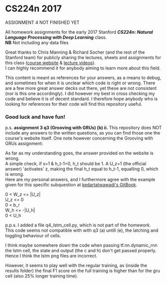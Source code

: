 # CS224n 2017

ASSIGNMENT 4 NOT FINISHED YET

All homework assignments for the early 2017 Stanford **_CS224n: Natural Language Processing with Deep Learning_** class. <br />
**NB** Not including any data files

Great thanks to Chris Manning & Richard Socher (and the rest of the Stanford team) for publicly sharing the lectures, sheets and assignments for this class
([course website](http://web.stanford.edu/class/cs224n/index.html) & [lecture videos](https://www.youtube.com/playlist?list=PLqdrfNEc5QnuV9RwUAhoJcoQvu4Q46Lja)). <br />
I can highly recommend it for anybody aiming to learn more about this field.

This content is meant as references for your answers, as a means to debug, and sometimes for when it is unclear which code is right or wrong. There are a few more great answer decks out there, yet these are not consistent (nor is this one accordingly). I did however my best in cross checking my code and believe it is of decent standard.
I therefore hope anybody who is looking for references for their code will find this repository useful.

### Good luck and have fun!


p.s. **assignment 3 q3 (Grooving with GRUs) (b) ii.**
This repository does NOT include any answers to the written questions, as you can find those one the course's website itself.
One note however concerning the Grooving with GRUs assignment:

As far as my understanding goes, the answer provided on the website is wrong. <br />
A simple check, if x=1 & h_t-1=0, h_t should be 1. A U_z=1 (the official answer) 'activates' z, making the final h_t equal to h_t-1, equalling 0, which is wrong. <br />
Here are my personal answers, and I furthermore agree with the example given for this specific subquestion at [kedartatwawadi's GitBook](https://www.gitbook.com/book/kedartatwawadi/cs224n-assignment3/details).

0 < W_z <= |U_z| <br />
    U_z <= 0 <br />
0 < b_r <br />
    W_h <= -|U_h| <br />
0 < U_h <br />

p.p.s. I added a file q4_lstm_cell.py, which is not part of the homework. <br />
This code seems not compatible with with q3 (a) untill (e), the latching and toggling behaviour of cells.

I think maybe somewhere down the code when passing tf.nn.dynamic_rnn the lstm cell, the state and output (the c and h) don't get passed properly. Hence I think the lstm png files are incorrect.

However, it seems to play well with the regular training, as (inside the results folder) the final F1 score on the full training is higher than for the gru cell (also 25% longer training time).
